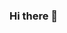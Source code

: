 ### Hi there 👋

<!--
**zainababdulazeez/zainababdulazeez** is a ✨ _special_ ✨ repository because its `README.md` (this file) appears on your GitHub profile.

Here are some ideas to get you started:

- 🔭 I’m currently working on ...github
- 🌱 I’m currently learning ...frontend
- 👯 I’m looking to collaborate on ...any useful knowledge on frontend
- 🤔 I’m looking for help with ...learning coding
- 💬 Ask me about ...azeezzainab959@gmail.com
- 📫 How to reach me: ...08021118005
- ⚡ Fun fact: ...reading
-->
